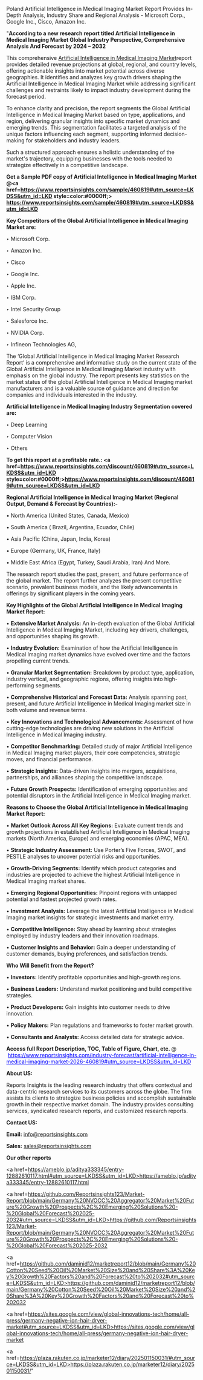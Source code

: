 Poland Artificial Intelligence in Medical Imaging Market Report Provides In-Depth Analysis, Industry Share and Regional Analysis - Microsoft Corp., Google Inc., Cisco, Amazon Inc.

"<strong>According to a new research report titled Artificial Intelligence in Medical Imaging Market Global Industry Perspective, Comprehensive Analysis And Forecast by 2024 – 2032</strong>

This comprehensive <a href=https://www.reportsinsights.com/sample/460819>Artificial Intelligence in Medical Imaging Market</a>report provides detailed revenue projections at global, regional, and country levels, offering actionable insights into market potential across diverse geographies. It identifies and analyzes key growth drivers shaping the Artificial Intelligence in Medical Imaging Market while addressing significant challenges and restraints likely to impact industry development during the forecast period.

To enhance clarity and precision, the report segments the Global Artificial Intelligence in Medical Imaging Market based on type, applications, and region, delivering granular insights into specific market dynamics and emerging trends. This segmentation facilitates a targeted analysis of the unique factors influencing each segment, supporting informed decision-making for stakeholders and industry leaders.

Such a structured approach ensures a holistic understanding of the market's trajectory, equipping businesses with the tools needed to strategize effectively in a competitive landscape.

<strong>Get a Sample PDF copy of Artificial Intelligence in Medical Imaging Market </strong><strong>@<a href=https://www.reportsinsights.com/sample/460819#utm_source=LKDSS&utm_id=LKD style=color:#0000ff;> https://www.reportsinsights.com/sample/460819#utm_source=LKDSS&utm_id=LKD</a></strong></font>

<strong>Key Competitors of the Global Artificial Intelligence in Medical Imaging Market are:</strong>

‣ Microsoft Corp.

‣ Amazon Inc.

‣ Cisco

‣ Google Inc.

‣ Apple Inc.

‣ IBM Corp.

‣ Intel Security Group

‣ Salesforce Inc.

‣ NVIDIA Corp.

‣ Infineon Technologies AG,

The ‘Global Artificial Intelligence in Medical Imaging Market Research Report’ is a comprehensive and informative study on the current state of the Global Artificial Intelligence in Medical Imaging Market industry with emphasis on the global industry. The report presents key statistics on the market status of the global Artificial Intelligence in Medical Imaging market manufacturers and is a valuable source of guidance and direction for companies and individuals interested in the industry.

<strong>Artificial Intelligence in Medical Imaging Industry Segmentation covered are:</strong>

‣ Deep Learning

‣ Computer Vision

‣ Others

<strong>To get this report at a profitable rate.: <a href=https://www.reportsinsights.com/discount/460819#utm_source=LKDSS&utm_id=LKD style=color:#0000ff;>https://www.reportsinsights.com/discount/460819#utm_source=LKDSS&utm_id=LKD</a></strong></font>

<strong>Regional Artificial Intelligence in Medical Imaging Market (Regional Output, Demand &amp; Forecast by Countries):-</strong>

• North America (United States, Canada, Mexico)

• South America ( Brazil, Argentina, Ecuador, Chile)

• Asia Pacific (China, Japan, India, Korea)

• Europe (Germany, UK, France, Italy)

• Middle East Africa (Egypt, Turkey, Saudi Arabia, Iran) And More.

The research report studies the past, present, and future performance of the global market. The report further analyzes the present competitive scenario, prevalent business models, and the likely advancements in offerings by significant players in the coming years.

<strong>Key Highlights of the Global Artificial Intelligence in Medical Imaging Market Report:</strong>

• <strong>Extensive Market Analysis:</strong> An in-depth evaluation of the Global Artificial Intelligence in Medical Imaging Market, including key drivers, challenges, and opportunities shaping its growth.

• <strong>Industry Evolution:</strong> Examination of how the Artificial Intelligence in Medical Imaging market dynamics have evolved over time and the factors propelling current trends.

• <strong>Granular Market Segmentation:</strong> Breakdown by product type, application, industry vertical, and geographic regions, offering insights into high-performing segments.

• <strong>Comprehensive Historical and Forecast Data:</strong> Analysis spanning past, present, and future Artificial Intelligence in Medical Imaging market size in both volume and revenue terms.

• <strong>Key Innovations and Technological Advancements:</strong> Assessment of how cutting-edge technologies are driving new solutions in the Artificial Intelligence in Medical Imaging industry.

• <strong>Competitor Benchmarking:</strong> Detailed study of major Artificial Intelligence in Medical Imaging market players, their core competencies, strategic moves, and financial performance.

• <strong>Strategic Insights:</strong> Data-driven insights into mergers, acquisitions, partnerships, and alliances shaping the competitive landscape.

• <strong>Future Growth Prospects:</strong> Identification of emerging opportunities and potential disruptors in the Artificial Intelligence in Medical Imaging market.

<strong>Reasons to Choose the Global Artificial Intelligence in Medical Imaging Market Report:</strong>

• <strong>Market Outlook Across All Key Regions:</strong> Evaluate current trends and growth projections in established Artificial Intelligence in Medical Imaging markets (North America, Europe) and emerging economies (APAC, MEA).

• <strong>Strategic Industry Assessment:</strong> Use Porter’s Five Forces, SWOT, and PESTLE analyses to uncover potential risks and opportunities.

• <strong>Growth-Driving Segments:</strong> Identify which product categories and industries are projected to achieve the highest Artificial Intelligence in Medical Imaging market shares.

• <strong>Emerging Regional Opportunities:</strong> Pinpoint regions with untapped potential and fastest projected growth rates.

• <strong>Investment Analysis:</strong> Leverage the latest Artificial Intelligence in Medical Imaging market insights for strategic investments and market entry.

• <strong>Competitive Intelligence:</strong> Stay ahead by learning about strategies employed by industry leaders and their innovation roadmaps.

• <strong>Customer Insights and Behavior:</strong> Gain a deeper understanding of customer demands, buying preferences, and satisfaction trends.

<strong>Who Will Benefit from the Report?</strong>

• <strong>Investors:</strong> Identify profitable opportunities and high-growth regions.

• <strong>Business Leaders:</strong> Understand market positioning and build competitive strategies.

• <strong>Product Developers:</strong> Gain insights into customer needs to drive innovation.

• <strong>Policy Makers:</strong> Plan regulations and frameworks to foster market growth.

• <strong>Consultants and Analysts:</strong> Access detailed data for strategic advice.
</ul>
<strong>Access full Report Description, TOC, Table of Figure, Chart, etc. </strong>@  <a href=https://www.reportsinsights.com/industry-forecast/artificial-intelligence-in-medical-imaging-market-2026-460819#utm_source=LKDSS&utm_id=LKD style=color:#0000ff;>https://www.reportsinsights.com/industry-forecast/artificial-intelligence-in-medical-imaging-market-2026-460819#utm_source=LKDSS&utm_id=LKD</a></font>

<strong><strong>About US</strong>:</strong>

Reports Insights is the leading research industry that offers contextual and data-centric research services to its customers across the globe. The firm assists its clients to strategize business policies and accomplish sustainable growth in their respective market domain. The industry provides consulting services, syndicated research reports, and customized research reports.

<strong>Contact US:</strong>

<p class=""""><b>Email:</b> <a href=mailto:info@reportsinsights.com>info@reportsinsights.com</a></p>
<p class=""""><b>Sales:</b> <a href=mailto:sales@reportsinsights.com>sales@reportsinsights.com</a></p>

<strong>Our other reports</strong>

<a href=https://ameblo.jp/aditya333345/entry-12882610117.html#utm_source=LKDSS&utm_id=LKD>https://ameblo.jp/aditya333345/entry-12882610117.html</a>

<a href=https://github.com/Reportsinsights123/Market-Report/blob/main/Germany%20NVOCC%20Aggregator%20Market%20Future%20Growth%20Prospects%2C%20Emerging%20Solutions%20-%20Global%20Forecast%202025-2032#utm_source=LKDSS&utm_id=LKD>https://github.com/Reportsinsights123/Market-Report/blob/main/Germany%20NVOCC%20Aggregator%20Market%20Future%20Growth%20Prospects%2C%20Emerging%20Solutions%20-%20Global%20Forecast%202025-2032</a>

<a href=https://github.com/daminid12/marketreport12/blob/main/Germany%20Cotton%20Seed%20Oil%20Market%20Size%20and%20Share%3A%20Key%20Growth%20Factors%20and%20Forecast%20to%202032#utm_source=LKDSS&utm_id=LKD>https://github.com/daminid12/marketreport12/blob/main/Germany%20Cotton%20Seed%20Oil%20Market%20Size%20and%20Share%3A%20Key%20Growth%20Factors%20and%20Forecast%20to%202032</a>

<a href=https://sites.google.com/view/global-innovations-tech/home/all-press/germany-negative-ion-hair-dryer-market#utm_source=LKDSS&utm_id=LKD>https://sites.google.com/view/global-innovations-tech/home/all-press/germany-negative-ion-hair-dryer-market</a>

<a href=https://plaza.rakuten.co.jp/marketer12/diary/202501150031/#utm_source=LKDSS&utm_id=LKD>https://plaza.rakuten.co.jp/marketer12/diary/202501150031/</a>"
